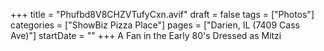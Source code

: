 +++
title = "Phufbd8V8CHZVTufyCxn.avif"
draft = false
tags = ["Photos"]
categories = ["ShowBiz Pizza Place"]
pages = ["Darien, IL (7409 Cass Ave)"]
startDate = ""
+++
A Fan in the Early 80's Dressed as Mitzi
